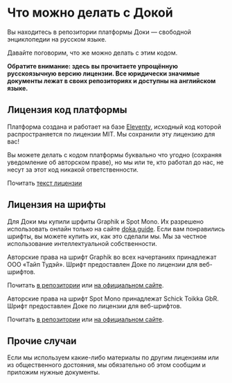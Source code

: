 # Что можно делать с Докой

Вы находитесь в репозитории платформы Доки — свободной энциклопедии на русском языке.

Давайте поговорим, что же можно делать с этим кодом.

**Обратите внимание: здесь вы прочитаете упрощённую русскоязычную версию лицензии. Все юридически значимые документы лежат в своих репозиториях и доступны на английском языке.**

## Лицензия код платформы

Платформа создана и работает на базе [Eleventy](https://www.11ty.dev), исходный код которой распространяется по лицензии MIT. Мы сохранили эту лицензию для вас!

Вы можете делать с кодом платформы буквально что угодно (сохраняя уведомление об авторском праве), но мы или те, кто работал до нас, не несут за этот код никакой ответственности.

Почитать [текст лицензии](../LICENSE.md)

## Лицензия на шрифты

Для Доки мы купили шрфиты Graphik и Spot Mono. Их разрешено использовать онлайн только на сайте [doka.guide](https://doka.guide/licenses/). Если вам понравились шрифты, вы можете купить их, как это сделали мы. Мы за честное использование интеллектуальной собственности.

Авторские права на шрифт Graphik во всех начертаниях принадлежат ООО «Тайп Тудэй». Шрифт предоставлен Доке по лицензии для веб-шрифтов.

Почитать [в репозитории](../src/fonts/graphik/LICENSE.md) или [на официальном сайте](https://type.today/en/license/today/web).

Авторские права на шрифт Spot Mono принадлежат Schick Toikka GbR. Шрифт предоставлен Доке по лицензии для веб-шрифтов.

Почитать [в репозитории](../src/fonts/spot-mono/LICENSE.md) или [на официальном сайте](https://www.schick-toikka.com/licenses).

## Прочие случаи

Если мы используем какие-либо материалы по другим лицензиям или из общественного достояния, мы обязательно об этом сообщим и приложим нужные документы.
